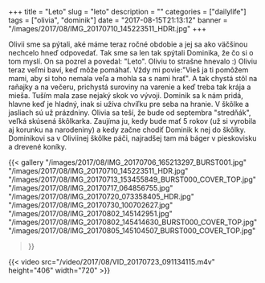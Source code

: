 +++
title = "Leto"
slug = "leto"
description = ""
categories = ["dailylife"]
tags = ["olivia", "dominik"]
date = "2017-08-15T21:13:12"
banner = "/images/2017/08/IMG_20170710_145223511_HDRt.jpg"
+++

Olivii sme sa pýtali, aké máme teraz ročné obdobie a jej sa ako väčšinou nechcelo hneď odpovedať. Tak sme sa len tak spýtali Dominika, že čo si o tom myslí. On sa pozrel a povedal: "Leto". Oliviu to strašne hnevalo :) Oliviu teraz veľmi baví, keď môže pomáhať. Vždy mi povie:"Vieš ja ti pomôžem mami, aby si toho nemala veľa a mohla sa s nami hrať". A tak chystá stôl na raňajky a na večeru, prichystá suroviny na varenie a keď treba tak krája a mieša. Tuším mala zase nejaký skok vo vývoji. Dominik sa k nám pridá, hlavne keď je hladný, inak si užíva chvíľku pre seba na hranie. V škôlke a jasliach sú už prázdniny. Olivia sa teší, že bude od septembra "stredňák", veľká skúsená škôlkarka. Zaujíma ju, kedy bude mať 5 rokov (už si vyrobila aj korunku na narodeniny) a kedy začne chodiť Dominik k nej do škôlky. Dominikovi sa v Oliviinej škôlke páči, najradšej tam má báger v pieskovisku a drevené koníky.


{{< gallery
  "/images/2017/08/IMG_20170706_165213297_BURST001.jpg"
  "/images/2017/08/IMG_20170710_145223511_HDR.jpg"
  "/images/2017/08/IMG_20170713_153455849_BURST000_COVER_TOP.jpg"
  "/images/2017/08/IMG_20170717_064856755.jpg"
  "/images/2017/08/IMG_20170720_073358405_HDR.jpg"
  "/images/2017/08/IMG_20170730_100702627.jpg"
  "/images/2017/08/IMG_20170802_145142951.jpg"
  "/images/2017/08/IMG_20170802_145414630_BURST000_COVER_TOP.jpg"
  "/images/2017/08/IMG_20170805_145104507_BURST000_COVER_TOP.jpg"
>}}

{{< video src="/video/2017/08/VID_20170723_091134115.m4v" height="406" width="720" >}}

